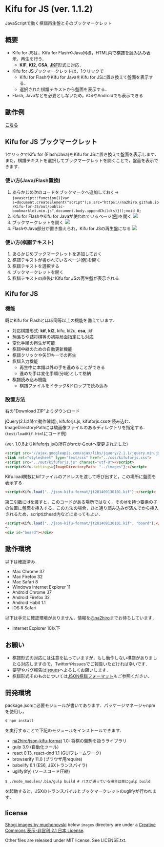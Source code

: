 # Kifu for JS (ver. 1.1.2)
JavaScriptで動く棋譜再生盤とそのブックマークレット

## 概要
* Kifu for JSは，Kifu for FlashやJava同様，HTML内で棋譜を読み込み表示，再生を行う．
	* **KIF**, **KI2**, **CSA**, [**JKF**](https://github.com/na2hiro/json-kifu-format)形式に対応．
* Kifu for JSブックマークレットは，1クリックで
	* Kifu for FlashやKifu for JavaをKifu for JSに置き換えて盤面を表示する．
	* 選択された棋譜テキストから盤面を表示する．
* Flash, Javaなどを必要としないため，iOSやAndroidでも表示できる

## 動作例
[**こちら**](http://na2hiro.github.io/Kifu-for-JS/test/example.html)

## Kifu for JS ブックマークレット
1クリックでKifu for {Flash/Java}をKifu for JSに置き換えて盤面を表示します．
また，棋譜テキストを選択してブックマークレットを開くことで，盤面を表示できます．

### 使い方(Java/Flash置換)

1. あらかじめ次のコードをブックマークへ追加しておく→
`javascript:!function(){var s=document.createElement("script");s.src="https://na2hiro.github.io/Kifu-for-JS/out/public-bookmarklet.min.js",document.body.appendChild(s)}();void 0;`
2. Kifu for FlashやKifu for Javaが使われているページ([例](http://live.shogi.or.jp/oui/kifu/55/oui201409100101.html))を開く
![](https://na2hiro.github.io/Kifu-for-JS/readme-ss/1.png)
3. ブックマークレットを開く
![](https://na2hiro.github.io/Kifu-for-JS/readme-ss/2.png)
4. FlashやJava部分が置き換えられ，Kifu for JSの再生盤になる
![](https://na2hiro.github.io/Kifu-for-JS/readme-ss/3.png)

### 使い方(棋譜テキスト)

1. あらかじめブックマークレットを追加しておく
2. 棋譜テキストが書かれているページ([例](http://shogikakolog.web.fc2.com/part121.htm))を開く
3. 棋譜テキストを選択する
4. ブックマークレットを開く
5. 棋譜テキストの直後にKifu for JSの再生盤が表示される

## Kifu for JS
### 機能
既にKifu for Flashとほぼ同等以上の機能を備えています．

* 対応棋譜形式: **kif**, **ki2**, kifu, ki2u, **csa**, jkf
* 駒落ちや詰将棋等の初期局面指定にも対応
* 変化手順の再生が可能
* 棋譜中継のための自動更新機能
* 棋譜クリックや矢印キーでの再生
* 棋譜入力機能
	* 再生中に本譜以外の手を進めることができる
	* 進めた手は変化手順(分岐)として格納
* 棋譜読み込み機能
	* 棋譜ファイルをドラッグ&ドロップで読み込み

### 設置方法
右の"Download ZIP"よりダウンロード

jQuery(2.1以降で動作確認), kifuforjs.js, kifuforjs.cssを読み込む．
ImageDirectoryPathには駒画像ファイルのあるディレクトリを指定する．(`test/loadKif.html`にコード例)

(ver. 1.0.8よりkifuforjs.jsの所在がsrcからoutへ変更されました)

```html
<script src="//ajax.googleapis.com/ajax/libs/jquery/2.1.1/jquery.min.js"></script>
<link rel="stylesheet" type="text/css" href="../css/kifuforjs.css">
<script src="../out/kifuforjs.js" charset="utf-8"></script>
<script>Kifu.settings={ImageDirectoryPath: "../images"};</script>
```

Kifu.load関数にkifファイルのアドレスを渡して呼び出すと，この場所に盤面を表示する．

```html
<script>Kifu.load("../json-kifu-format/jt201409130101.kif");</script>
```

第二引数にidを渡すと，このコードがある場所ではなく，そのidを持つ要素の子の位置に盤面を挿入する．この方法の場合，ひと通り読み込みが済んでから挿入されるため，scriptはhead内などにあってもよい．

```html
<script>Kifu.load("../json-kifu-format/jt201409130101.kif", "board");</script>
〜
<div id="board"></div>
```

## 動作環境
以下は確認済み．

* Mac Chrome 37
* Mac Firefox 32
* Mac Safari 8
* Windows Internet Explorer 11
* Android Chrome 37
* Android Firefox 32
* Android Habit 1.1
* iOS 8 Safari

以下は手元に確認環境がありません．情報を[@na2hiro](https://twitter.com/na2hiro)までお待ちしています．

* Internet Explorer 10以下

## お願い

* 棋譜形式の対応には注意を払っていますが，もし動作しない棋譜がありましたら対応しますので，Twitterやissuesでご報告いただければ幸いです．
* 要望やバグ報告は[issues](https://github.com/na2hiro/Kifu-for-JS/issues)へよろしくお願いします．
* 棋譜形式そのものについては[JSON棋譜フォーマット](https://github.com/na2hiro/json-kifu-format)もご参照ください．

## 開発環境

package.jsonに必要モジュールが書いてあります．パッケージマネージャnpmを使用し，

```
$ npm install

```

を実行することで下記のモジュールをインストールできます．

* [na2hiro/json-kifu-format](https://github.com/na2hiro/json-kifu-format) 1.0: 将棋の盤駒を扱うライブラリ
* gulp 3.9 (自動化ツール)
* react 0.13, react-dnd 1.1 (GUIフレームワーク)
* browserify 11.0 (ブラウザ用require)
* babelify 6.1 (ES6, JSXトランスパイラ)
* uglify(ify) (ソースコード圧縮)

```
$ ./node_modules/.bin/gulp build # パスが通っている場合は単にgulp build
```

を起動すると，JSXのトランスパイルとブックマークレットのuglifyが行われます．

## license
[Shogi images by muchonovski](http://mucho.girly.jp/bona/) below `images` directory are under a [Creative Commons 表示-非営利 2.1 日本 License](http://creativecommons.org/licenses/by-nc/2.1/jp/).

Other files are released under MIT license. See LICENSE.txt.

